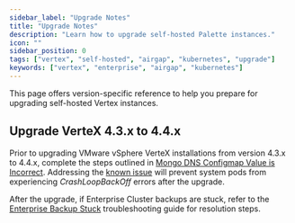 ```yaml
---
sidebar_label: "Upgrade Notes"
title: "Upgrade Notes"
description: "Learn how to upgrade self-hosted Palette instances."
icon: ""
sidebar_position: 0
tags: ["vertex", "self-hosted", "airgap", "kubernetes", "upgrade"]
keywords: ["vertex", "enterprise", "airgap", "kubernetes"]
---
```


This page offers version-specific reference to help you prepare for upgrading self-hosted Vertex instances.

## Upgrade VerteX 4.3.x to 4.4.x

Prior to upgrading VMware vSphere VerteX installations from version 4.3.x to 4.4.x, complete the steps outlined in
[Mongo DNS Configmap Value is Incorrect](../../troubleshooting/palette-upgrade.md#mongo-dns-configmap-value-is-incorrect).
Addressing the [known issue](./../../release-notes/known-issues.md#active-known-issues) will prevent system pods from
experiencing _CrashLoopBackOff_ errors after the upgrade.

After the upgrade, if Enterprise Cluster backups are stuck, refer to the
[Enterprise Backup Stuck](../../troubleshooting/enterprise-install.md#scenario-enterprise-backup-stuck) troubleshooting
guide for resolution steps.
